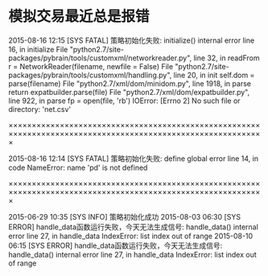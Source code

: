 # 模拟交易最近总是报错

2015-08-16 12:15 [SYS FATAL] 策略初始化失败: initialize() internal error line 16, in initialize File "python2.7/site-packages/pybrain/tools/customxml/networkreader.py", line 32, in readFrom r = NetworkReader(filename, newfile = False) File "python2.7/site-packages/pybrain/tools/customxml/handling.py", line 20, in init self.dom = parse(filename) File "python2.7/xml/dom/minidom.py", line 1918, in parse return expatbuilder.parse(file) File "python2.7/xml/dom/expatbuilder.py", line 922, in parse fp = open(file, 'rb') IOError: [Errno 2] No such file or directory: 'net.csv'

×××××××××××××××××××××××××××××××××××××××××××××××××××××××××××××××××××××××××××××××××××××××××××××××××××××××××××××

2015-08-16 12:14 [SYS FATAL] 策略初始化失败: define global error line 14, in code NameError: name 'pd' is not defined

×××××××××××××××××××××××××××××××××××××××××××××××××××××××××××××××××××××××××××××××××××××××××××××××××××××××××××××

2015-06-29 10:35 [SYS INFO] 策略初始化成功
2015-08-03 06:30 [SYS ERROR] handle_data函数运行失败，今天无法生成信号: handle_data() internal error line 27, in handle_data IndexError: list index out of range
2015-08-10 06:15 [SYS ERROR] handle_data函数运行失败，今天无法生成信号: handle_data() internal error line 27, in handle_data IndexError: list index out of range